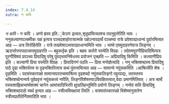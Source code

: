 ```yaml
---
index: 7.4.14
sutra: न कपि

---
```

_न कपि_ - न कपि । अणो ह्रस्व इति.॒केऽणः॑ इत्यतः,शृदृप्रा॑मित्यतश्च तदनुवृत्तेरिति भावः । ननुकल्याणपञ्चमीकः पक्ष॑ इत्यत्र पञ्चदशाहोरात्रात्मके पक्षेऽन्यपदार्थे पञ्चम्या रात्रेः प्रवेशात्प्राधान्यं दुर्वारमित्यत आह — अत्र तिरोहितेति । रात्रे तत्प्रवेशाऽभावादप्राधान्यमिति भावः । भाष्ये एवमुदाहरणेवात्र लिङ्गम् । ऋदन्तोत्तरपदात्कपमुदाहरति — बहुकर्तृक इति । बहवः कर्तरो यस्येति विग्रहः । तदेवमपूरणीप्रियादिषित्यत्र पूरणीविषयं प्रपञ्च्य प्रियादिषु परेषु पुंवद्भावनिषेधस्य प्रयोजनं पृच्छति — अप्रियादिषु किमिति । कल्याणीप्रिय इति । कल्याणी प्रिया यस्येति विग्रहः । प्रियादिगणं पठति — प्रिया मनोज्ञेत्यादि । ननु भक्तिशब्दस्य प्रियादिषु पाठे दृढा भक्तिर्यस्य स दृढभक्तिरित्यत्र कथं पुंवत्त्वमित्यत आह — सामान्ये नपुंसकमिति ।आश्रित्ये॑ति शेषः । दृढमिति । पदसंस्कारपक्षे सामान्यपरतच्वमाश्रित्य दृढशब्दो नपुंसकलिङ्गो व्युत्पाद्यः, ततस्तस्य भक्तिशब्देनान्वये पूर्वप्रवृत्तं नपुंसकत्वं नापैति, लिङ्गविशेषस्याऽविवक्षितत्वात्,वेदाः प्रमाण॑मितिवत् । अत्र चार्थे पस्फशाह्निकभाष्येशक्यं चानेन आमांसादिभिरपि क्षुत्प्रतिहन्तु॑मिति प्रयोगो लिङ्गम् । नन्वेवं सति प्रियादिषु भक्तिशब्दपाठो व्यर्थ इत्यत आह — स्त्रीत्वविवक्षायां त्विति । वाक्यसंस्कारपक्षे विशेष्यानुसारेण स्त्रीत्वप्रतीतेर्नियमादिति भावः ।